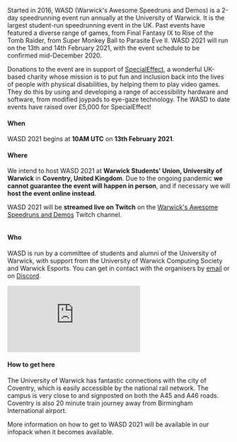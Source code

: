 <div markdown="1" class="column is-6">
<div markdown="1" class="content">

Started in 2016, WASD (Warwick's Awesome Speedruns and Demos) is a 2-day speedrunning event run annually at the University of Warwick. It is the largest student-run speedrunning event in the UK. Past events have featured a diverse range of games, from Final Fantasy IX to Rise of the Tomb Raider, from Super Monkey Ball to Parasite Eve II. WASD 2021 will run on the 13th and 14th February 2021, with the event schedule to be confirmed mid-December 2020.

Donations to the event are in support of [SpecialEffect](https://specialeffect.org.uk/), a wonderful UK-based charity whose mission is to put fun and inclusion back into the lives of people with physical disabilities, by helping them to play video games. They do this by using and developing a range of accessibility hardware and software, from modified joypads to eye-gaze technology. The WASD to date events have raised over £5,000 for SpecialEffect!

<h4 class="title is-size-4">When</h4>

WASD 2021 begins at **10AM UTC** on **13th February 2021**.

<h4 class="title is-size-4">Where</h4>

We intend to host WASD 2021 at **Warwick Students' Union, University of Warwick** in **Coventry, United Kingdom**. Due to the ongoing pandemic **we cannot guarantee the event will happen in person**, and if necessary we will **host the event online instead**.

WASD 2021 will be **streamed live on Twitch** on the [Warwick's Awesome Speedruns and Demos](https://twitch.tv/warwickspeedrun) Twitch channel.

</div>

</div>

<div markdown="1" class="column is-6">
<div markdown="1" class="content">

<h4 class="title is-size-4">Who</h4>

WASD is run by a committee of students and alumni of the University of Warwick, with support from the University of Warwick Computing Society and Warwick Esports. You can get in contact with the organisers by [email](mailto:wasd@warwick.gg) or on [Discord](https://wasd.warwick.gg/discord).

<iframe src="https://www.google.com/maps/embed?pb=!1m18!1m12!1m3!1d5182.932569470427!2d-1.5633123600885481!3d52.3804864266804!2m3!1f0!2f0!3f0!3m2!1i1024!2i768!4f13.1!3m3!1m2!1s0x48774ac696d53ee5%3A0xaa928d75708b2b54!2sUniversity%20of%20Warwick!5e0!3m2!1sen!2suk!4v1567157959013!5m2!1sen!2suk" frameborder="0" style="border:0;" allowfullscreen=""></iframe>

<h4 class="title is-size-4">How to get here</h4>

The University of Warwick has fantastic connections with the city of Coventry, which is easily accessible by the national rail network. The campus is very close to and signposted on both the A45 and A46 roads. Coventry is also 20 minute train journey away from Birmingham International airport.

More information on how to get to WASD 2021 will be available in our infopack when it becomes available.

</div>

</div>